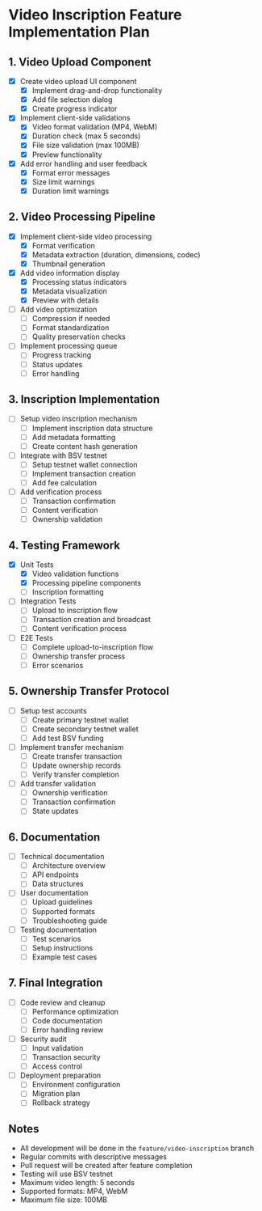 # Video Inscription Feature Implementation Plan

## 1. Video Upload Component
- [x] Create video upload UI component
  - [x] Implement drag-and-drop functionality
  - [x] Add file selection dialog
  - [x] Create progress indicator
- [x] Implement client-side validations
  - [x] Video format validation (MP4, WebM)
  - [x] Duration check (max 5 seconds)
  - [x] File size validation (max 100MB)
  - [x] Preview functionality
- [x] Add error handling and user feedback
  - [x] Format error messages
  - [x] Size limit warnings
  - [x] Duration limit warnings

## 2. Video Processing Pipeline
- [x] Implement client-side video processing
  - [x] Format verification
  - [x] Metadata extraction (duration, dimensions, codec)
  - [x] Thumbnail generation
- [x] Add video information display
  - [x] Processing status indicators
  - [x] Metadata visualization
  - [x] Preview with details
- [ ] Add video optimization
  - [ ] Compression if needed
  - [ ] Format standardization
  - [ ] Quality preservation checks
- [ ] Implement processing queue
  - [ ] Progress tracking
  - [ ] Status updates
  - [ ] Error handling

## 3. Inscription Implementation
- [ ] Setup video inscription mechanism
  - [ ] Implement inscription data structure
  - [ ] Add metadata formatting
  - [ ] Create content hash generation
- [ ] Integrate with BSV testnet
  - [ ] Setup testnet wallet connection
  - [ ] Implement transaction creation
  - [ ] Add fee calculation
- [ ] Add verification process
  - [ ] Transaction confirmation
  - [ ] Content verification
  - [ ] Ownership validation

## 4. Testing Framework
- [x] Unit Tests
  - [x] Video validation functions
  - [x] Processing pipeline components
  - [ ] Inscription formatting
- [ ] Integration Tests
  - [ ] Upload to inscription flow
  - [ ] Transaction creation and broadcast
  - [ ] Content verification process
- [ ] E2E Tests
  - [ ] Complete upload-to-inscription flow
  - [ ] Ownership transfer process
  - [ ] Error scenarios

## 5. Ownership Transfer Protocol
- [ ] Setup test accounts
  - [ ] Create primary testnet wallet
  - [ ] Create secondary testnet wallet
  - [ ] Add test BSV funding
- [ ] Implement transfer mechanism
  - [ ] Create transfer transaction
  - [ ] Update ownership records
  - [ ] Verify transfer completion
- [ ] Add transfer validation
  - [ ] Ownership verification
  - [ ] Transaction confirmation
  - [ ] State updates

## 6. Documentation
- [ ] Technical documentation
  - [ ] Architecture overview
  - [ ] API endpoints
  - [ ] Data structures
- [ ] User documentation
  - [ ] Upload guidelines
  - [ ] Supported formats
  - [ ] Troubleshooting guide
- [ ] Testing documentation
  - [ ] Test scenarios
  - [ ] Setup instructions
  - [ ] Example test cases

## 7. Final Integration
- [ ] Code review and cleanup
  - [ ] Performance optimization
  - [ ] Code documentation
  - [ ] Error handling review
- [ ] Security audit
  - [ ] Input validation
  - [ ] Transaction security
  - [ ] Access control
- [ ] Deployment preparation
  - [ ] Environment configuration
  - [ ] Migration plan
  - [ ] Rollback strategy

## Notes
- All development will be done in the `feature/video-inscription` branch
- Regular commits with descriptive messages
- Pull request will be created after feature completion
- Testing will use BSV testnet
- Maximum video length: 5 seconds
- Supported formats: MP4, WebM
- Maximum file size: 100MB 